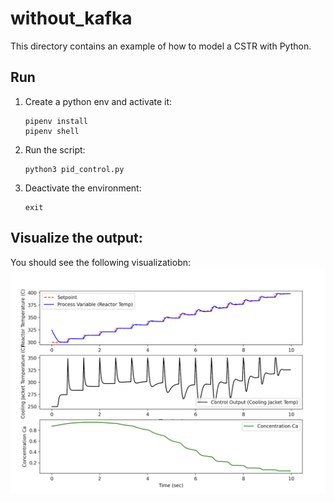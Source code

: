 # without_kafka 
This directory contains an example of how to model a CSTR with Python. 

## Run 
1. Create a python env and activate it:
    ```
    pipenv install
    pipenv shell
    ```

2. Run the script:
    ```
    python3 pid_control.py
    ```

3. Deactivate the environment:

    ```
    exit
    ```

## Visualize the output:
You should see the following visualizatiobn:
![without_kafka](../img/without_kafka.png) 